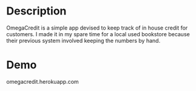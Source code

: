 # Description
  OmegaCredit is a simple app devised to keep track of in house credit for customers. I made it in my spare time for a local used bookstore because their previous system involved keeping the numbers by hand.
# Demo
omegacredit.herokuapp.com
